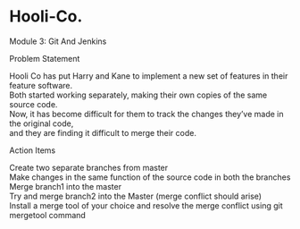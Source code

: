 # Hooli-Co.

Module 3: Git And Jenkins<br>


Problem Statement<br>

Hooli Co has put Harry and Kane to implement a new set of features in their feature software.<br> 
Both started working separately, making their own copies of the same source code.<br>
Now, it has become difficult for them to track the changes they’ve made in the original code,<br>
and they are finding it difficult to merge their code.<br>



Action Items<br>

Create two separate branches from master<br>
Make changes in the same function of the source code in both the branches<br>
Merge branch1 into the master<br>
Try and merge branch2 into the Master (merge conflict should arise)<br>
Install a merge tool of your choice and resolve the merge conflict using git mergetool command<br>
